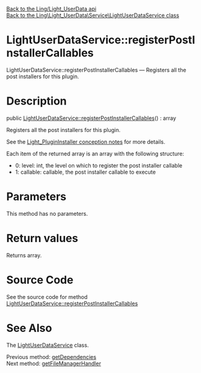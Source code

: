 [Back to the Ling/Light_UserData api](https://github.com/lingtalfi/Light_UserData/blob/master/doc/api/Ling/Light_UserData.md)<br>
[Back to the Ling\Light_UserData\Service\LightUserDataService class](https://github.com/lingtalfi/Light_UserData/blob/master/doc/api/Ling/Light_UserData/Service/LightUserDataService.md)


LightUserDataService::registerPostInstallerCallables
================



LightUserDataService::registerPostInstallerCallables — Registers all the post installers for this plugin.




Description
================


public [LightUserDataService::registerPostInstallerCallables](https://github.com/lingtalfi/Light_UserData/blob/master/doc/api/Ling/Light_UserData/Service/LightUserDataService/registerPostInstallerCallables.md)() : array




Registers all the post installers for this plugin.

See the [Light_PluginInstaller conception notes](https://github.com/lingtalfi/Light_PluginInstaller/blob/master/doc/pages/conception-notes.md) for more details.

Each item of the returned array is an array with the following structure:

- 0: level: int, the level on which to register the post installer callable
- 1: callable: callable, the post installer callable to execute




Parameters
================

This method has no parameters.


Return values
================

Returns array.








Source Code
===========
See the source code for method [LightUserDataService::registerPostInstallerCallables](https://github.com/lingtalfi/Light_UserData/blob/master/Service/LightUserDataService.php#L310-L318)


See Also
================

The [LightUserDataService](https://github.com/lingtalfi/Light_UserData/blob/master/doc/api/Ling/Light_UserData/Service/LightUserDataService.md) class.

Previous method: [getDependencies](https://github.com/lingtalfi/Light_UserData/blob/master/doc/api/Ling/Light_UserData/Service/LightUserDataService/getDependencies.md)<br>Next method: [getFileManagerHandler](https://github.com/lingtalfi/Light_UserData/blob/master/doc/api/Ling/Light_UserData/Service/LightUserDataService/getFileManagerHandler.md)<br>

